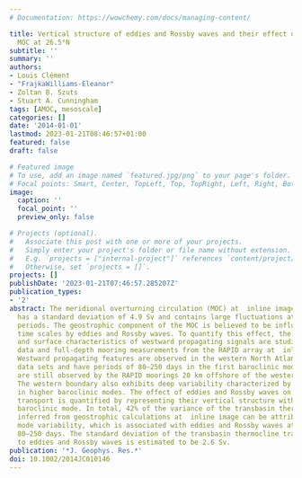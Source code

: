 ```yaml
---
# Documentation: https://wowchemy.com/docs/managing-content/

title: Vertical structure of eddies and Rossby waves and their effect on the Atlantic
  MOC at 26.5°N
subtitle: ''
summary: ''
authors:
- Louis Clément
- "FrajkaWilliams-Eleanor"
- Zoltan B. Szuts
- Stuart A. Cunningham
tags: [AMOC, mesoscale]
categories: []
date: '2014-01-01'
lastmod: 2023-01-21T08:46:57+01:00
featured: false
draft: false

# Featured image
# To use, add an image named `featured.jpg/png` to your page's folder.
# Focal points: Smart, Center, TopLeft, Top, TopRight, Left, Right, BottomLeft, Bottom, BottomRight.
image:
  caption: ''
  focal_point: ''
  preview_only: false

# Projects (optional).
#   Associate this post with one or more of your projects.
#   Simply enter your project's folder or file name without extension.
#   E.g. `projects = ["internal-project"]` references `content/project/deep-learning/index.md`.
#   Otherwise, set `projects = []`.
projects: []
publishDate: '2023-01-21T07:46:57.285207Z'
publication_types:
- '2'
abstract: The meridional overturning circulation (MOC) at  inline image in the Atlantic
  has a standard deviation of 4.9 Sv and contains large fluctuations at subannual
  periods. The geostrophic component of the MOC is believed to be influenced on subannual
  time scales by eddies and Rossby waves. To quantify this effect, the vertical structure
  and surface characteristics of westward propagating signals are studied using altimetric
  data and full-depth mooring measurements from the RAPID array at  inline image.
  Westward propagating features are observed in the western North Atlantic in both
  data sets and have periods of 80–250 days in the first baroclinic mode. These features
  are still observed by the RAPID moorings 20 km offshore of the western boundary.
  The western boundary also exhibits deep variability characterized by enhanced energy
  in higher baroclinic modes. The effect of eddies and Rossby waves on the geostrophic
  transport is quantified by representing their vertical structure with the first
  baroclinic mode. In total, 42% of the variance of the transbasin thermocline transport
  inferred from geostrophic calculations at  inline image can be attributed to first
  mode variability, which is associated with eddies and Rossby waves at periods of
  80–250 days. The standard deviation of the transbasin thermocline transport due
  to eddies and Rossby waves is estimated to be 2.6 Sv.
publication: '*J. Geophys. Res.*'
doi: 10.1002/2014JC010146
---
```

